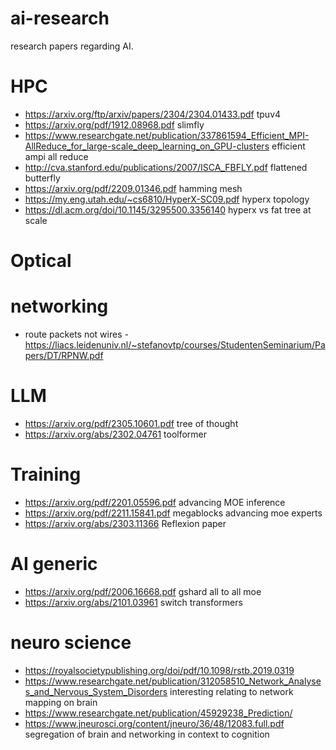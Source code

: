 # ai-research
research papers regarding AI.



# HPC
* https://arxiv.org/ftp/arxiv/papers/2304/2304.01433.pdf tpuv4
* https://arxiv.org/pdf/1912.08968.pdf slimfly
* https://www.researchgate.net/publication/337861594_Efficient_MPI-AllReduce_for_large-scale_deep_learning_on_GPU-clusters efficient ampi all reduce
* http://cva.stanford.edu/publications/2007/ISCA_FBFLY.pdf flattened butterfly
* https://arxiv.org/pdf/2209.01346.pdf hamming mesh
* https://my.eng.utah.edu/~cs6810/HyperX-SC09.pdf hyperx topology
* https://dl.acm.org/doi/10.1145/3295500.3356140 hyperx vs fat tree at scale

# Optical


# networking
* route packets not wires - https://liacs.leidenuniv.nl/~stefanovtp/courses/StudentenSeminarium/Papers/DT/RPNW.pdf


# LLM
* https://arxiv.org/pdf/2305.10601.pdf tree of thought
* https://arxiv.org/abs/2302.04761 toolformer

# Training
* https://arxiv.org/pdf/2201.05596.pdf advancing MOE inference
* https://arxiv.org/pdf/2211.15841.pdf megablocks advancing moe experts
* https://arxiv.org/abs/2303.11366 Reflexion paper

# AI generic

* https://arxiv.org/pdf/2006.16668.pdf gshard all to all moe
* https://arxiv.org/abs/2101.03961 switch transformers


# neuro science

* https://royalsocietypublishing.org/doi/pdf/10.1098/rstb.2019.0319
* https://www.researchgate.net/publication/312058510_Network_Analyses_and_Nervous_System_Disorders interesting relating to network mapping on brain
* https://www.researchgate.net/publication/45929238_Prediction/
* https://www.jneurosci.org/content/jneuro/36/48/12083.full.pdf segregation of brain and networking in context to cognition
